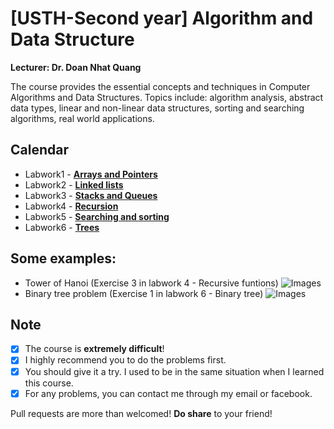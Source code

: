 # [USTH-Second year] Algorithm and Data Structure
**Lecturer: Dr. Doan Nhat Quang**

The course provides the essential concepts and techniques in Computer Algorithms and Data Structures. Topics include: algorithm analysis, abstract data types, linear and non-linear data structures, sorting and searching algorithms, real world applications.

## Calendar
* Labwork1 - [**Arrays and Pointers**](https://github.com/phuongminh2303/-USTH2-_ADS/tree/master/labwork1)
* Labwork2 - [**Linked lists**](https://github.com/phuongminh2303/-USTH2-_ADS/tree/master/labwork2)
* Labwork3 - [**Stacks and Queues**](https://github.com/phuongminh2303/-USTH2-_ADS/tree/master/labwork3)
* Labwork4 - [**Recursion**](https://github.com/phuongminh2303/-USTH2-_ADS/tree/master/labwork4)
* Labwork5 - [**Searching and sorting**](https://github.com/phuongminh2303/-USTH2-_ADS/tree/master/labwork5)
* Labwork6 - [**Trees**](https://github.com/phuongminh2303/-USTH2-_ADS/tree/master/labwork6)
## Some examples:
* Tower of Hanoi (Exercise 3 in labwork 4 - Recursive funtions)
![Images](https://dl.dropboxusercontent.com/s/lkhhywjq9585jq2/ads1.gif?dl=0)
* Binary tree problem (Exercise 1 in labwork 6 - Binary tree)
![Images](https://dl.dropboxusercontent.com/s/54mqgrh1fftbzka/ads2.gif?dl=0)

## Note
- [X] The course is **extremely difficult**!
- [X] I highly recommend you to do the problems first.
- [X] You should give it a try. I used to be in the same situation when I learned this course.
- [X] For any problems, you can contact me through my email or facebook.

Pull requests are more than welcomed! **Do share** to your friend!
